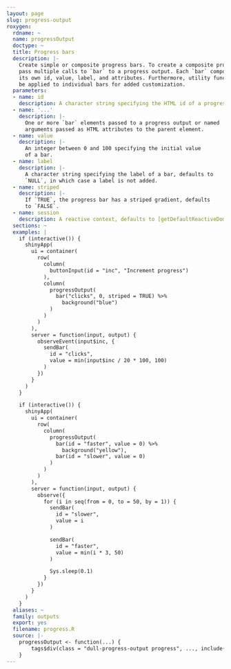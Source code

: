 ```yaml
---
layout: page
slug: progress-output
roxygen:
  rdname: ~
  name: progressOutput
  doctype: ~
  title: Progress bars
  description: |-
    Create simple or composite progress bars. To create a composite progress bar
    pass multiple calls to `bar` to a progress output. Each `bar` component has
    its own id, value, label, and attributes. Furthermore, utility functions may
    be applied to individual bars for added customization.
  parameters:
  - name: id
    description: A character string specifying the HTML id of a progress output.
  - name: '...'
    description: |-
      One or more `bar` elements passed to a progress output or named
      arguments passed as HTML attributes to the parent element.
  - name: value
    description: |-
      An integer between 0 and 100 specifying the initial value
      of a bar.
  - name: label
    description: |-
      A character string specifying the label of a bar, defaults to
      `NULL`, in which case a label is not added.
  - name: striped
    description: |-
      If `TRUE`, the progress bar has a striped gradient, defaults
      to `FALSE`.
  - name: session
    description: A reactive context, defaults to [getDefaultReactiveDomain()].
  sections: ~
  examples: |
    if (interactive()) {
      shinyApp(
        ui = container(
          row(
            column(
              buttonInput(id = "inc", "Increment progress")
            ),
            column(
              progressOutput(
                bar("clicks", 0, striped = TRUE) %>%
                  background("blue")
              )
            )
          )
        ),
        server = function(input, output) {
          observeEvent(input$inc, {
            sendBar(
              id = "clicks",
              value = min(input$inc / 20 * 100, 100)
            )
          })
        }
      )
    }

    if (interactive()) {
      shinyApp(
        ui = container(
          row(
            column(
              progressOutput(
                bar(id = "faster", value = 0) %>%
                  background("yellow"),
                bar(id = "slower", value = 0)
              )
            )
          )
        ),
        server = function(input, output) {
          observe({
            for (i in seq(from = 0, to = 50, by = 1)) {
              sendBar(
                id = "slower",
                value = i
              )

              sendBar(
                id = "faster",
                value = min(i * 3, 50)
              )

              Sys.sleep(0.1)
            }
          })
        }
      )
    }
  aliases: ~
  family: outputs
  export: yes
  filename: progress.R
  source: |-
    progressOutput <- function(...) {
        tags$div(class = "dull-progress-output progress", ..., include("core"))
    }
---
```


